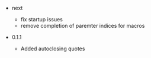- next
  - fix startup issues
  - remove completion of paremter indices for macros

- 0.1.1
  - Added autoclosing quotes
